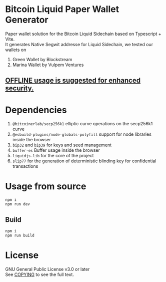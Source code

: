 # Bitcoin Liquid Paper Wallet Generator
Paper wallet solution for the Bitcoin Liquid Sidechain based on Typescript + Vite.  
It generates Native Segwit addresse for Liquid Sidechain, we tested our wallets on  
1. Green Wallet by Blockstream
2. Marina Wallet by Vulpem Ventures

## <u><b>OFFLINE usage is suggested for enhanced security.</b></u>

# Dependencies
1. `@bitcoinerlab/secp256k1` elliptic curve operations on the secp256k1 curve
2. `@esbuild-plugins/node-globals-polyfill` support for node libraries inside the browser
3. `bip32` and `bip39` for keys and seed management
4. `buffer-es` Buffer usage inside the browser
6. `liquidjs-lib` for the core of the project
7. `slip77` for the generation of deterministic blinding key for confidential transactions  

# Usage from source
`npm i`  
`npm run dev`

## Build
`npm i`  
`npm run build`

# License
GNU General Public License v3.0 or later  
See [COPYING](COPYING.txt) to see the full text.